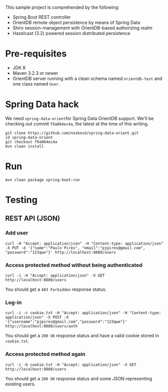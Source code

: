 This sample project is comprehended by the following:
* Spring Boot REST controller
* OrientDB remote object persistence by means of Spring Data
* Shiro session-management with OrientDB-based authorizing realm
* Hazelcast (3.2) powered session distributed persistence

# Pre-requisites

* JDK 8
* Maven 3.2.3 or newer
* OrientDB server running with a clean schema named ```orientdb-test``` and one class named ```User```.

# Spring Data hack

We need ```spring-data-orient```for Spring Data OrientDB support.
We'll be checking out commit ```f9a064ec4a```, the latest at the time of this writing.

```
git clone https://github.com/noskovd/spring-data-orient.git
cd spring-data-orient
git checkout f9a064ec4a
mvn clean install
```

# Run

```
mvn clean package spring-boot:run
```

# Testing

## REST API (JSON)

### Add user

```
curl -H "Accept: application/json" -H "Content-type: application/json" -X PUT -d '{"name":"Paulo Pires", "email":"pjpires@gmail.com", "password":"123qwe"}' http://localhost:8080/users
```

### Access protected method without being authenticated

```
curl -i -H "Accept: application/json" -X GET http://localhost:8080/users
```

You should get a ```403 Forbidden``` response status.

### Log-in

```
curl -i -c cookie.txt -H "Accept: application/json" -H "Content-type: application/json" -X POST -d '{"username":"pjpires@gmail.com","password":"123qwe"}' http://localhost:8080/users/auth
```

You should get a ```200 OK``` response status and have a valid cookie stored in ```cookie.txt```.

### Access protected method again

```
curl -i -b cookie.txt -H "Accept: application/json" -X GET http://localhost:8080/users
```

You should get a ```200 OK``` response status and some JSON representing existing users.
